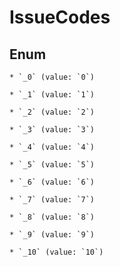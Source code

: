 
# IssueCodes

## Enum


    * `_0` (value: `0`)

    * `_1` (value: `1`)

    * `_2` (value: `2`)

    * `_3` (value: `3`)

    * `_4` (value: `4`)

    * `_5` (value: `5`)

    * `_6` (value: `6`)

    * `_7` (value: `7`)

    * `_8` (value: `8`)

    * `_9` (value: `9`)

    * `_10` (value: `10`)



